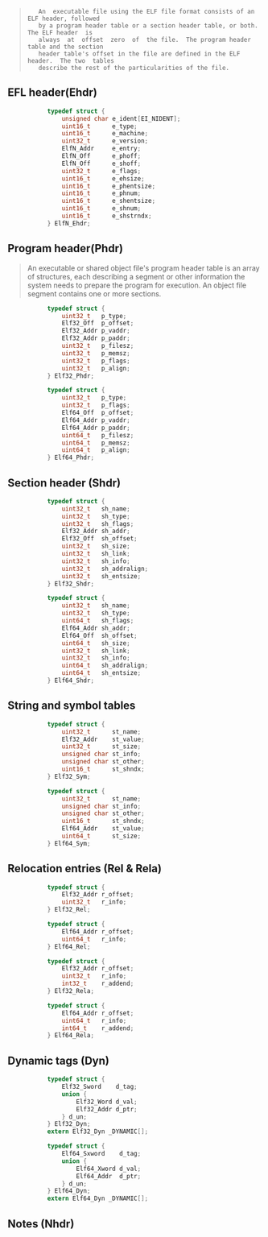 >        An  executable file using the ELF file format consists of an ELF header, followed
>        by a program header table or a section header table, or both.  The ELF header  is
>        always  at  offset  zero  of  the file.  The program header table and the section
>        header table's offset in the file are defined in the ELF header.  The two  tables
>        describe the rest of the particularities of the file.



## EFL header(Ehdr)

```c
           typedef struct {
               unsigned char e_ident[EI_NIDENT];
               uint16_t      e_type;
               uint16_t      e_machine;
               uint32_t      e_version;
               ElfN_Addr     e_entry;
               ElfN_Off      e_phoff;
               ElfN_Off      e_shoff;
               uint32_t      e_flags;
               uint16_t      e_ehsize;
               uint16_t      e_phentsize;
               uint16_t      e_phnum;
               uint16_t      e_shentsize;
               uint16_t      e_shnum;
               uint16_t      e_shstrndx;
           } ElfN_Ehdr;
```



## Program header(Phdr)

>An executable or shared object file's program header table is an array of  structures, each describing a segment or other information the system needs to prepare the program for execution. An object file segment contains one or more sections.

```c
           typedef struct {
               uint32_t   p_type;
               Elf32_Off  p_offset;
               Elf32_Addr p_vaddr;
               Elf32_Addr p_paddr;
               uint32_t   p_filesz;
               uint32_t   p_memsz;
               uint32_t   p_flags;
               uint32_t   p_align;
           } Elf32_Phdr;

           typedef struct {
               uint32_t   p_type;
               uint32_t   p_flags;
               Elf64_Off  p_offset;
               Elf64_Addr p_vaddr;
               Elf64_Addr p_paddr;
               uint64_t   p_filesz;
               uint64_t   p_memsz;
               uint64_t   p_align;
           } Elf64_Phdr;
```



## Section header (Shdr)

```c
           typedef struct {
               uint32_t   sh_name;
               uint32_t   sh_type;
               uint32_t   sh_flags;
               Elf32_Addr sh_addr;
               Elf32_Off  sh_offset;
               uint32_t   sh_size;
               uint32_t   sh_link;
               uint32_t   sh_info;
               uint32_t   sh_addralign;
               uint32_t   sh_entsize;
           } Elf32_Shdr;

           typedef struct {
               uint32_t   sh_name;
               uint32_t   sh_type;
               uint64_t   sh_flags;
               Elf64_Addr sh_addr;
               Elf64_Off  sh_offset;
               uint64_t   sh_size;
               uint32_t   sh_link;
               uint32_t   sh_info;
               uint64_t   sh_addralign;
               uint64_t   sh_entsize;
           } Elf64_Shdr;
```



## String and symbol tables

```c
           typedef struct {
               uint32_t      st_name;
               Elf32_Addr    st_value;
               uint32_t      st_size;
               unsigned char st_info;
               unsigned char st_other;
               uint16_t      st_shndx;
           } Elf32_Sym;

           typedef struct {
               uint32_t      st_name;
               unsigned char st_info;
               unsigned char st_other;
               uint16_t      st_shndx;
               Elf64_Addr    st_value;
               uint64_t      st_size;
           } Elf64_Sym;
```



## Relocation entries (Rel & Rela)

```c
           typedef struct {
               Elf32_Addr r_offset;
               uint32_t   r_info;
           } Elf32_Rel;

           typedef struct {
               Elf64_Addr r_offset;
               uint64_t   r_info;
           } Elf64_Rel;

           typedef struct {
               Elf32_Addr r_offset;
               uint32_t   r_info;
               int32_t    r_addend;
           } Elf32_Rela;

           typedef struct {
               Elf64_Addr r_offset;
               uint64_t   r_info;
               int64_t    r_addend;
           } Elf64_Rela;
```



## Dynamic tags (Dyn)

```c
           typedef struct {
               Elf32_Sword    d_tag;
               union {
                   Elf32_Word d_val;
                   Elf32_Addr d_ptr;
               } d_un;
           } Elf32_Dyn;
           extern Elf32_Dyn _DYNAMIC[];

           typedef struct {
               Elf64_Sxword    d_tag;
               union {
                   Elf64_Xword d_val;
                   Elf64_Addr  d_ptr;
               } d_un;
           } Elf64_Dyn;
           extern Elf64_Dyn _DYNAMIC[];
```



## Notes (Nhdr)

























